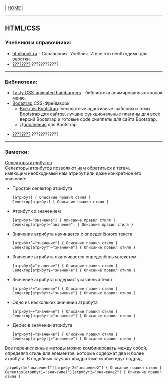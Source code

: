 | [HOME](https://github.com/vik-vavilikhin/vik-vavilikhin.github.io) |

-------------------------------------------------------------------------------------------
## HTML/CSS
### Учебники и справочники:
- [htmlbook.ru](http://htmlbook.ru/) - Справочник. Учебник. И все что необходимо для верстки.
  <!-- ==================== -->
- [????????]() ????????????

-------------------------------------------------------------------------------------------
### Библиотеки:
- [Tasty CSS-animated hamburgers](https://jonsuh.com/hamburgers/) - библиотека анимированных кнопок меню.
- [Bootstrap](https://getbootstrap.com/) CSS-Фреймворк
  - [Всё для Bootstrap](http://bootstraptema.ru/). Бесплатные адаптивные шаблоны и темы Bootstrap для сайтов, лучшие функциональные плагины для всех версий Bootstrap и готовые code сниппеты для сайта Bootstrap.
  - [Дополнения](https://habr.com/ru/company/dataart/blog/258101/) для Bootstrap
<!-- ==================== -->
- [????????]() ????????????

-------------------------------------------------------------------------------------------
### Заметки:

<u>[Селекторы атрибутов](http://htmlbook.ru/samcss/selektory-atributov)</u>  
Селекторы атрибутов позволяют нам обратиться к тегам,  
имеющим необходимый нам атрибут или даже конкретное его значение:
- Простой селектор атрибута
  ```
  [атрибут] { Описание правил стиля }
  Селектор[атрибут] { Описание правил стиля }
  ```
- Атрибут со значением
  ```
  [атрибут="значение"] { Описание правил стиля }
  Селектор[атрибут="значение"] { Описание правил стиля }
  ```
- Значение атрибута начинается с определённого текста
  ```
  [атрибут^="значение"] { Описание правил стиля }
  Селектор[атрибут^="значение"] { Описание правил стиля }
  ```
- Значение атрибута оканчивается определённым текстом
  ```
  [атрибут$="значение"] { Описание правил стиля }
  Селектор[атрибут$="значение"] { Описание правил стиля }
  ```
- Значение атрибута содержит указанный текст
  ```
  [атрибут*="значение"] { Описание правил стиля }
  Селектор[атрибут*="значение"] { Описание правил стиля }
  ```
- Одно из нескольких значений атрибута
  ```
  [атрибут~="значение"] { Описание правил стиля }
  Селектор[атрибут~="значение"] { Описание правил стиля }
  ```
- Дефис в значении атрибута
  ```
  [атрибут|="значение"] { Описание правил стиля }
  Селектор[атрибут|="значение"] { Описание правил стиля }
  ```
Все перечисленные методы можно комбинировать между собой, определяя стиль для элементов, которые содержат два и более атрибута. В подобных случаях квадратные скобки идут подряд.
  ```
  [атрибут1="значение1"][атрибут2="значение2"] { Описание правил стиля }
  Селектор[атрибут1="значение1"][атрибут2="значение2"] { Описание правил стиля }
  ```